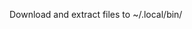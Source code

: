 Download and extract files to ~/.local/bin/

<!--
.flake8
SPDX-FileCopyrightText: 2024 Keith Maxwell <keith.maxwell@gmail.com>
SPDX-License-Identifier: CC0-1.0
-->

<!-- vim: set filetype=markdown.htmlCommentNoSpell  : -->
